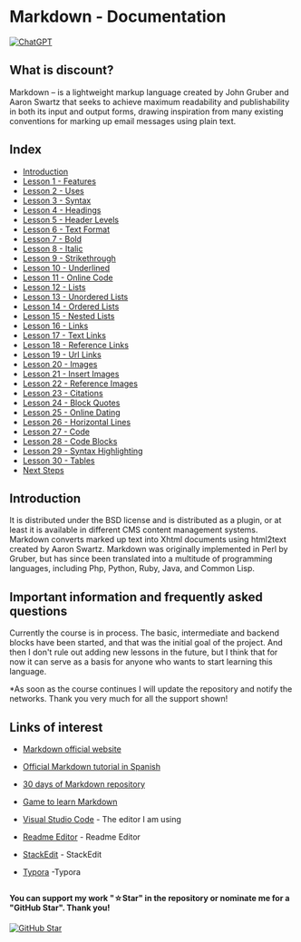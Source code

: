 # Markdown - Documentation

[![ChatGPT](https://img.shields.io/badge/ChatGPT-GPT--4-7CF178?style=for-the-badge&logo=openai&logoColor=white&labelColor=101010)](https://platform.openai.com)

## What is discount?

Markdown – is a lightweight markup language created by John Gruber and Aaron Swartz that seeks to achieve maximum readability and publishability in both its input and output forms, drawing inspiration from many existing conventions for marking up email messages using plain text.

## Index

* [Introduction](Introduction.md)
* [Lesson 1 - Features](Features.md)
* [Lesson 2 - Uses](Uses.md)
* [Lesson 3 - Syntax](Syntax.md)
* [Lesson 4 - Headings](Headings.md)
* [Lesson 5 - Header Levels](Heading-Levels.md)
* [Lesson 6 - Text Format](Text-Format.md)
* [Lesson 7 - Bold](Bold.md)
* [Lesson 8 - Italic](Italic.md)
* [Lesson 9 - Strikethrough](Strikethrough.md)
* [Lesson 10 - Underlined](Underlined.md)
* [Lesson 11 - Online Code](Online-Code.md)
* [Lesson 12 - Lists](Lists.md)
* [Lesson 13 - Unordered Lists](Unordered-Lists.md)
* [Lesson 14 - Ordered Lists](Ordered-Lists.md)
* [Lesson 15 - Nested Lists](Nested-Lists.md)
* [Lesson 16 - Links](Links.md)
* [Lesson 17 - Text Links](Text-Links.md)
* [Lesson 18 - Reference Links](Reference-Links.md)
* [Lesson 19 - Url Links](Url-Links.md)
* [Lesson 20 - Images](Images.md)
* [Lesson 21 - Insert Images](Insert-Images.md)
* [Lesson 22 - Reference Images](Reference-Images.md)
* [Lesson 23 - Citations](Citations.md)
* [Lesson 24 - Block Quotes](Block-Quotes.md)
* [Lesson 25 - Online Dating](Online-Dating.md)
* [Lesson 26 - Horizontal Lines](Horizontal-Lines.md)
* [Lesson 27 - Code](Code.md)
* [Lesson 28 - Code Blocks](Code-Blocks.md)
* [Lesson 29 - Syntax Highlighting](Syntax-Highlighting.md)
* [Lesson 30 - Tables](Tables.md)
* [Next Steps](Next-Steps.md)

## Introduction

It is distributed under the BSD license and is distributed as a plugin, or at least it is available in different CMS content management systems. Markdown converts marked up text into Xhtml documents using html2text created by Aaron Swartz. Markdown was originally implemented in Perl by Gruber, but has since been translated into a multitude of programming languages, including Php, Python, Ruby, Java, and Common Lisp.

## Important information and frequently asked questions

Currently the course is in process. The basic, intermediate and backend blocks have been started, and that was the initial goal of the project. And then I don't rule out adding new lessons in the future, but I think that for now it can serve as a basis for anyone who wants to start learning this language.

*As soon as the course continues I will update the repository and notify the networks.
Thank you very much for all the support shown!

## Links of interest

* [Markdown official website](https://www.markdownguide.org/)

* [Official Markdown tutorial in Spanish](https://markdown.es/)

* [30 days of Markdown repository](https://github.com/Python-Markdown/markdown)

* [Game to learn Markdown](https://www.markdowntutorial.com/es/)

* [Visual Studio Code](https://code.visualstudio.com/) - The editor I am using

* [Readme Editor](https://readme.so/es/editor) - Readme Editor

* [StackEdit](https://stackedit.io/) - StackEdit

* [Typora](https://typora.io/) -Typora

##

#### You can support my work "☆Star" in the repository or nominate me for a "GitHub Star". Thank you!

[![GitHub Star](https://img.shields.io/badge/GitHub-Nominar_a_star-yellow?style=for-the-badge&logo=github&logoColor=white&labelColor=101010)](https://stars.github.com/nominate/)

